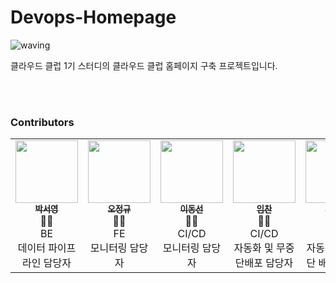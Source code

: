 # Devops-Homepage
![waving](https://capsule-render.vercel.app/api?type=waving&height=200&text=CloudClub%20Homepage&fontAlign=50&fontAlignY=40&color=gradient&fontSize=40)

클라우드 클럽 1기 **<Devops>** 스터디의 클라우드 클럽 홈페이지 구축 프로젝트입니다.
<br>


<br><br>
### Contributors
<table>
  <tr>
    <td align="center"><a href="https://github.com/jean1042"><img src="https://avatars.githubusercontent.com/u/25656426?v=4" width="100px;" alt=""/><br /><sub><b>박서영</b></sub></a><br /><a>👩‍🔧<br>BE<br>데이터 파이프라인 담당자</a></td>
    <td align="center"><a href="https://github.com/gineepark"><img src="https://avatars.githubusercontent.com/u/60264957?v=4" width="100px;" alt=""/><br /><sub><b>오정규</b></sub></a><br /><a\>🧑‍💼<br>FE<br>모니터링 담당자</a></td>
    <td align="center"><a href="https://github.com/WESTZERO115"><img src="https://avatars.githubusercontent.com/u/65750746?v=4" width="100px;" alt=""/><br /><sub><b>이동선</b></sub></a><br /><a\>🙋‍♂️<br>CI/CD<br>모니터링 담당자</a></td>
   <td align="center"><a href="https://github.com/squareBird"><img src="https://avatars.githubusercontent.com/u/56094903?v=4" width="100px;" alt=""/><br /><sub><b>임찬</b></sub></a><br /><a\>🙋‍♂️<br>CI/CD<br>자동화 및 무중단배포 담당자</a></td>
   <td align="center"><a href="https://github.com/jungmir"><img src="https://avatars.githubusercontent.com/u/61821253?v=4" width="100px;" alt=""/><br /><sub><b>정미르</b></sub></a><br /><a\>🤵‍♀️<br>BE<br>자동화 및 무중단 배포 담당자</a></td>
   <td align="center"><a href="https://github.com/kimdoha"><img src="https://avatars.githubusercontent.com/u/62235737?v=4" width="100px;" alt=""/><br /><sub><b></b></sub></a><br /><a\>🤵‍♀️<br></a></td>
  </tr>
  </table>

